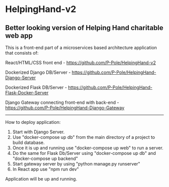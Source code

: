 # HelpingHand-v2
Better looking version of Helping Hand charitable web app
----
This is a front-end part of a microservices based architecture application that consists of:

React/HTML/CSS front end - https://github.com/P-Pole/HelpingHand-v2

Dockerized Django DB/Server - https://github.com/P-Pole/HelpingHand-Django-Server

Dockerized Flask DB/Server - https://github.com/P-Pole/HelpingHand-Flask-Docker-Server

Django Gateway connecting front-end with back-end - https://github.com/P-Pole/HelpingHand-Django-Gateway


---
How to deploy application:

1. Start with Django Server.
2. Use "docker-compose up db" from the main directory of a project to build database.
3. Once it is up and running use "docker-compose up web" to run a server.
4. Do the same for Flask Db/Server using "docker-compose up db" and "docker-compose up backend"
5. Start gateway server by using "python manage.py runserver"
6. In React app use "npm run dev"

Application will be up and running.
